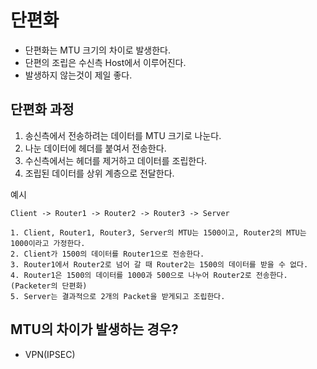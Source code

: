 # 단편화
- 단편화는 MTU 크기의 차이로 발생한다.
- 단편의 조립은 수신측 Host에서 이루어진다.
- 발생하지 않는것이 제일 좋다.

## 단편화 과정
1. 송신측에서 전송하려는 데이터를 MTU 크기로 나눈다.
2. 나눈 데이터에 헤더를 붙여서 전송한다.
3. 수신측에서는 헤더를 제거하고 데이터를 조립한다.
4. 조립된 데이터를 상위 계층으로 전달한다.

예시
```text
Client -> Router1 -> Router2 -> Router3 -> Server

1. Client, Router1, Router3, Server의 MTU는 1500이고, Router2의 MTU는 1000이라고 가정한다.
2. Client가 1500의 데이터를 Router1으로 전송한다.
3. Router1에서 Router2로 넘어 갈 때 Router2는 1500의 데이터를 받을 수 없다.
4. Router1은 1500의 데이터를 1000과 500으로 나누어 Router2로 전송한다. (Packeter의 단편화)
5. Server는 결과적으로 2개의 Packet을 받게되고 조립한다.
```

## MTU의 차이가 발생하는 경우?
- VPN(IPSEC)